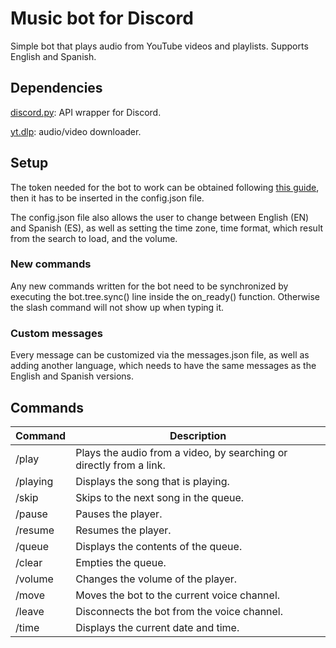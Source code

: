 # Music bot for Discord
Simple bot that plays audio from YouTube videos and playlists. Supports English and Spanish.

## Dependencies

[discord.py](https://pypi.org/project/discord.py/): API wrapper for Discord.

[yt.dlp](https://pypi.org/project/yt-dlp/): audio/video downloader.

## Setup

The token needed for the bot to work can be obtained following [this guide](https://www.writebots.com/discord-bot-token/), then it has to be inserted in the config.json file.

The config.json file also allows the user to change between English (EN) and Spanish (ES), as well as setting the time zone, time format, which result from the search to load, and the volume.

### New commands

Any new commands written for the bot need to be synchronized by executing the bot.tree.sync() line inside the on_ready() function. Otherwise the slash command will not show up when typing it.

### Custom messages

Every message can be customized via the messages.json file, as well as adding another language, which needs to have the same messages as the English and Spanish versions.

## Commands
| Command | Description |
|---------|-------------|
|/play | Plays the audio from a video, by searching or directly from a link. |
|/playing | Displays the song that is playing. |
|/skip | Skips to the next song in the queue. |
|/pause | Pauses the player. |
|/resume | Resumes the player. |
|/queue | Displays the contents of the queue. |
|/clear | Empties the queue. |
|/volume | Changes the volume of the player. |
|/move | Moves the bot to the current voice channel. |
|/leave | Disconnects the bot from the voice channel. |
|/time | Displays the current date and time. |